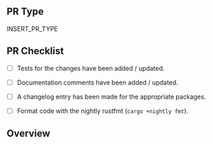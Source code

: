 <!-- Thanks for considering contributing actix! -->
<!-- Please fill out the following to make our reviews easy. -->

## PR Type
<!-- What kind of change does this PR make? -->
<!-- Bug Fix / Feature / Refactor / Code Style / Other -->
INSERT_PR_TYPE


## PR Checklist
<!-- Check your PR fulfills the following items. -->
<!-- For draft PRs check the boxes as you complete them. -->

- [ ] Tests for the changes have been added / updated.
- [ ] Documentation comments have been added / updated.
- [ ] A changelog entry has been made for the appropriate packages.
- [ ] Format code with the nightly rustfmt (`cargo +nightly fmt`).


## Overview
<!-- Describe the current and new behavior. -->
<!-- Emphasize any breaking changes. -->


<!-- If this PR fixes or closes an issue, reference it here. -->
<!-- Closes #000 -->
